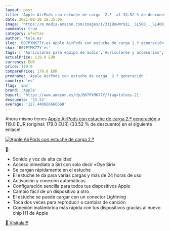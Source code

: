 ```yaml
---
layout: post
title: 'Apple AirPods con estuche de carga  2.ª  al 33.52 % de descuento'
date: 2021-08-30 18:35:06
image: 'https://m.media-amazon.com/images/I/31jBnwWr91L._SL500_._SL400_.jpg'
comments: true
category: ofertas
author: 'tole.es'
slug: 'B07PYMK77Y-es Apple AirPods con estuche de carga 2.ª generación'
sku: 'B07PYMK77Y-es'
tags: [ 'Auriculares para equipo de audio','Auriculares y accesorios','Electrónica','apple', ]
actualPrice: 119.0 EUR
currency: EUR
price: 119.0
comparePrice: 179.0 EUR
prodname: 'Apple AirPods con estuche de carga  2.ª generación '
country: 'es'
flag: '🇪🇸'
brand: 'Apple'
buyurl: 'https://www.amazon.es/dp/B07PYMK77Y/?tag=tolees-21'
descuento: '33.52'
average: '127.440666666668'
---
```


Ahora mismo tienes [Apple AirPods con estuche de carga  2.ª generación ](https://www.amazon.es/dp/B07PYMK77Y/?tag=tolees-21) a 119.0 EUR (original: 179.0 EUR) (33.52 %  de descuento) en el siguiente enlace!

[![Apple AirPods con estuche de carga  2.ª ](https://m.media-amazon.com/images/I/31jBnwWr91L._SL500_._SL400_.jpg)](https://www.amazon.es/dp/B07PYMK77Y/?tag=tolees-21)

🔎:

- Sonido y voz de alta calidad
- Acceso inmediato a Siri con solo decir «Oye Siri»
- Se cargan rápidamente en el estuche
- El estuche te da para varias cargas y más de 24 horas de uso
- Activación y conexión automáticas.
- Configuración sencilla para todos tus dispositivos Apple
- Cambio fácil de un dispositivo a otro
- El estuche se puede cargar con un conector Lightning
- Toca dos veces para reproducir o cambiar de canción
- Conexión inalámbrica más rápida con tus dispositivos gracias al nuevo chip H1 de Apple

[🛒 Visítala!!!](https://www.amazon.es/dp/B07PYMK77Y/?tag=tolees-21)
